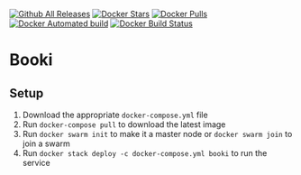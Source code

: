 [![Github All Releases](https://img.shields.io/github/downloads/hexcodech/booki/total.svg)]()
[![Docker Stars](https://img.shields.io/docker/stars/tyratox/booki.svg)]()
[![Docker Pulls](https://img.shields.io/docker/pulls/tyratox/booki.svg)]()
[![Docker Automated build](https://img.shields.io/docker/automated/tyratox/booki.svg)]()
[![Docker Build Status](https://img.shields.io/docker/build/tyratox/booki.svg)]()

# Booki

## Setup
1. Download the appropriate `docker-compose.yml` file
2. Run `docker-compose pull` to download the latest image
3. Run `docker swarm init` to make it a master node or `docker swarm join` to join a swarm
4. Run `docker stack deploy -c docker-compose.yml booki` to run the service
